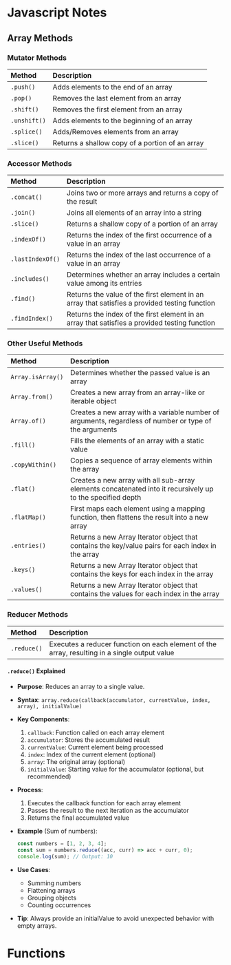 # **Javascript Notes**

## Array Methods

### Mutator Methods

| Method     | Description  |
|:---        |:---  |
| `.push()`   | Adds elements to the end of an array |
| `.pop()`    | Removes the last element from an array   |
| `.shift()`  | Removes the first element from an array  |
| `.unshift()`| Adds elements to the beginning of an array   |
| `.splice()` | Adds/Removes elements from an array  |
| `.slice()`  | Returns a shallow copy of a portion of an array  |

### Accessor Methods

| Method         | Description  |
|:---            |:---  |
| `.concat()`    | Joins two or more arrays and returns a copy of the result    |
| `.join()`      | Joins all elements of an array into a string |
| `.slice()`     | Returns a shallow copy of a portion of an array  |
| `.indexOf()`   | Returns the index of the first occurrence of a value in an array |
| `.lastIndexOf()`| Returns the index of the last occurrence of a value in an array |
| `.includes()`  | Determines whether an array includes a certain value among its entries   |
| `.find()`      | Returns the value of the first element in an array that satisfies a provided testing function    |
| `.findIndex()` | Returns the index of the first element in an array that satisfies a provided testing function    |

### Other Useful Methods

| Method           | Description    |
|:---              |:---    |
| `Array.isArray()`| Determines whether the passed value is an array    |
| `Array.from()`   | Creates a new array from an array-like or iterable object  |
| `Array.of()`     | Creates a new array with a variable number of arguments, regardless of number or type of the arguments |
| `.fill()`        | Fills the elements of an array with a static value |
| `.copyWithin()`  | Copies a sequence of array elements within the array   |
| `.flat()`        | Creates a new array with all sub-array elements concatenated into it recursively up to the specified depth |
| `.flatMap()`     | First maps each element using a mapping function, then flattens the result into a new array    |
| `.entries()`     | Returns a new Array Iterator object that contains the key/value pairs for each index in the array  |
| `.keys()`        | Returns a new Array Iterator object that contains the keys for each index in the array |
| `.values()`      | Returns a new Array Iterator object that contains the values for each index in the array   |

### Reducer Methods

| Method     | Description  |
|:---        |:---  |
| `.reduce()`| Executes a reducer function on each element of the array, resulting in a single output value |

#### `.reduce()` Explained

- **Purpose**: Reduces an array to a single value.
- **Syntax**: `array.reduce(callback(accumulator, currentValue, index, array), initialValue)`

- **Key Components**:
  1. `callback`: Function called on each array element
  2. `accumulator`: Stores the accumulated result
  3. `currentValue`: Current element being processed
  4. `index`: Index of the current element (optional)
  5. `array`: The original array (optional)
  6. `initialValue`: Starting value for the accumulator (optional, but recommended)

- **Process**:
  1. Executes the callback function for each array element
  2. Passes the result to the next iteration as the accumulator
  3. Returns the final accumulated value

- **Example** (Sum of numbers):
  ```javascript
  const numbers = [1, 2, 3, 4];
  const sum = numbers.reduce((acc, curr) => acc + curr, 0);
  console.log(sum); // Output: 10
  ```

- **Use Cases**:
  - Summing numbers
  - Flattening arrays
  - Grouping objects
  - Counting occurrences

- **Tip**: Always provide an initialValue to avoid unexpected behavior with empty arrays.

# Functions